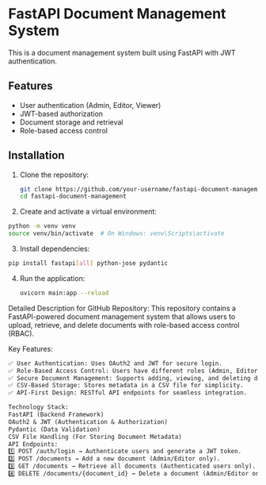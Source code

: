 # FastAPI Document Management System

This is a document management system built using FastAPI with JWT authentication.

## Features
- User authentication (Admin, Editor, Viewer)
- JWT-based authorization
- Document storage and retrieval
- Role-based access control

## Installation

1. Clone the repository:
   ```bash
   git clone https://github.com/your-username/fastapi-document-management.git
   cd fastapi-document-management
   ```
2. Create and activate a virtual environment:
```bash
python -m venv venv
source venv/bin/activate  # On Windows: venv\Scripts\activate

```
3. Install dependencies:
 ```bash
pip install fastapi[all] python-jose pydantic
```
4. Run the application:
   ```bash
   uvicorn main:app --reload
   ```

Detailed Description for GitHub Repository:
This repository contains a FastAPI-powered document management system that allows users to upload, retrieve, and delete documents with role-based access control (RBAC).

Key Features:
```md
✅ User Authentication: Uses OAuth2 and JWT for secure login.
✅ Role-Based Access Control: Users have different roles (Admin, Editor, Viewer) with different permissions.
✅ Secure Document Management: Supports adding, viewing, and deleting documents with access restrictions.
✅ CSV-Based Storage: Stores metadata in a CSV file for simplicity.
✅ API-First Design: RESTful API endpoints for seamless integration.

Technology Stack:
FastAPI (Backend Framework)
OAuth2 & JWT (Authentication & Authorization)
Pydantic (Data Validation)
CSV File Handling (For Storing Document Metadata)
API Endpoints:
1️⃣ POST /auth/login → Authenticate users and generate a JWT token.
2️⃣ POST /documents → Add a new document (Admin/Editor only).
3️⃣ GET /documents → Retrieve all documents (Authenticated users only).
4️⃣ DELETE /documents/{document_id} → Delete a document (Admin/Editor only).
   
